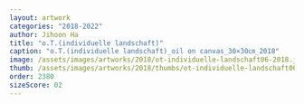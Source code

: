 ```yaml
---
layout: artwork
categories: "2018-2022"
author: Jihoon Ha
title: "o.T.(individuelle landschaft)"
caption: "o.T.(individuelle landschaft)_oil on canvas_30×30㎝_2018"
image: /assets/images/artworks/2018/ot-individuelle-landschaft06-2018.jpg
thumb: /assets/images/artworks/2018/thumbs/ot-individuelle-landschaft06-2018.jpg
order: 2380
sizeScore: 02
---
```

